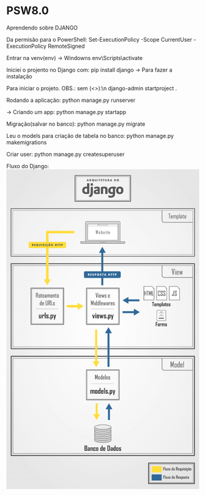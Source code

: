 # PSW8.0
Aprendendo sobre DJANGO 

Da permisão para o PowerShell:
Set-ExecutionPolicy -Scope CurrentUser -ExecutionPolicy RemoteSigned

Entrar na venv(env) -> Windowns
env\Scripts\activate

Iniciei o projento no Django com:
pip install django -> Para fazer a instalação 

Para iniciar o projeto. OBS.: sem (<>):\n
django-admin startproject <NomeDoProjeto> .

Rodando a aplicação: 
python manage.py runserver

-> Criando um app:
python manage.py startapp <NomeDoApp>

Migração(salvar no banco):
python manage.py migrate

Leu o models para criação de tabela no banco:
python manage.py makemigrations

Criar user:
python manage.py createsuperuser

Fluxo do Django:
![Alt text](django-architecture.png)
